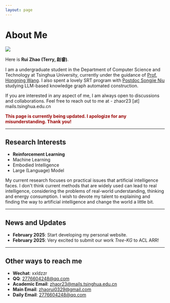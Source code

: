 ```yaml
---
layout: page
---
```


# About Me

<img src="https://yituoren.github.io/caihanlin.jpg" class="floatpic">

Here is **Rui Zhao (Terry, 赵睿)**.<br>

I am a undergraduate student in the Department of Computer Science and Technology at Tsinghua University, currently under the guidance of  [Prof. Hongning Wang](https://ioe.eng.cam.ac.uk/directory/akan). I also spent a lovely SRT program with [Postdoc Songjie Niu](https://www.cl.cam.ac.uk/~pl219/) studying LLM-based knowledge graph automated construction. <br>

If you are interested in any aspect of me, I am always open to discussions and collaborations. Feel free to reach out to me at - zhaor23 [at] mails.tsinghua.edu.cn

**<font color="#990000">This page is currently being updated. I apologize for any misunderstanding. Thank you!</font>**

---

## Research Interests

- **Reinforcement Learning**
- Machine Learning
- Embodied Intelligence
- Large (Language) Model

My current research focuses on practical issues that artificial intelligence faces. I don't think current methods that are widely used can lead to real intelligence, considering the problems of real-world understanding, thinking and energy consumption. I wish to devote my talent to explaining and finding the way to artificial intelligence and change the world a little bit.

---

## News and Updates

- **February 2025**: Start developing my personal website. 
- **February 2025**: Very excited to submit our work *Tree-KG* to ACL ARR! 

---

## Other ways to reach me

- **Wechat**: xxldzzr
- **QQ**: 2776604248@qq.com
- **Academic Email**: zhaor23@mails.tsinghua.edu.cn
- **Main Email**: zhaorui0329@gmail.com
- **Daily Email**: 2776604248@qq.com

<br>
